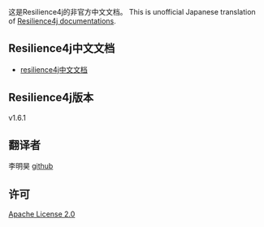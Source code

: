 
这是Resilience4j的非官方中文文档。
This is unofficial Japanese translation of [Resilience4j documentations](https://resilience4j.readme.io/).
## Resilience4j中文文档
* [resilience4j中文文档](https://github.com/lmhmhl/Resilience4j-Guides-Chinese/blob/main/index.md)

## Resilience4j版本
v1.6.1
## 翻译者
李明昊 [github](https://github.com/lmhmhl)
## 许可
[Apache License 2.0](https://github.com/lmhmhl/Resilience4j-Guides-Chinese/blob/main/LICENSE)
